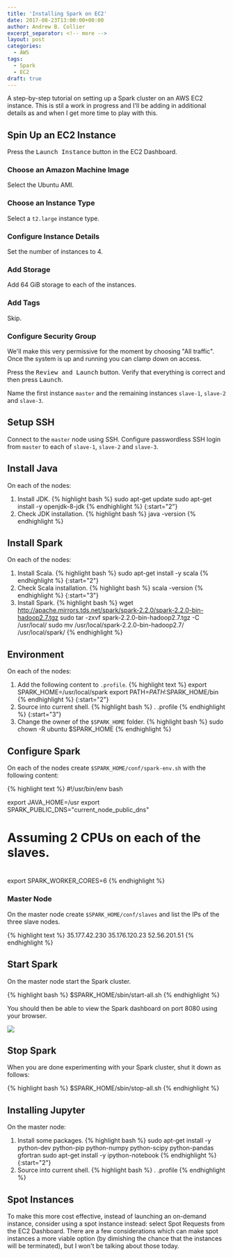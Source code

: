 ```yaml
---
title: 'Installing Spark on EC2'
date: 2017-08-23T13:00:00+00:00
author: Andrew B. Collier
excerpt_separator: <!-- more -->
layout: post
categories:
  - AWS
tags:
  - Spark
  - EC2
draft: true
---
```


A step-by-step tutorial on setting up a Spark cluster on an AWS EC2 instance. This is stil a work in progress and I'll be adding in additional details as and when I get more time to play with this.

<!-- more -->

<!-- http://blog.insightdatalabs.com/jupyter-on-apache-spark-step-by-step/ -->
<!-- http://blog.insightdatalabs.com/spark-cluster-step-by-step/ -->

## Spin Up an EC2 Instance

Press the <kbd class="bg-primary">Launch Instance</kbd> button in the EC2 Dashboard.

### Choose an Amazon Machine Image

Select the Ubuntu AMI.

### Choose an Instance Type

Select a `t2.large` instance type.

### Configure Instance Details

Set the number of instances to 4.

### Add Storage

Add 64 GiB storage to each of the instances.

### Add Tags

Skip.

### Configure Security Group

We'll make this very permissive for the moment by choosing "All traffic". Once the system is up and running you can clamp down on access.

Press the <kbd class="bg-primary">Review and Launch</kbd> button. Verify that everything is correct and then press <kbd class="bg-primary">Launch</kbd>.

Name the first instance `master` and the remaining instances `slave-1`, `slave-2` and `slave-3`.

## Setup SSH

Connect to the `master` node using SSH. Configure passwordless SSH login from `master` to each of `slave-1`, `slave-2` and `slave-3`.

## Install Java

On each of the nodes:

1. Install JDK.
{% highlight bash %}
sudo apt-get update
sudo apt-get install -y openjdk-8-jdk
{% endhighlight %}
{:start="2"}
2. Check JDK installation.
{% highlight bash %}
java -version
{% endhighlight %}
<!--
{:start="3"}
3. Install Hadoop.
{% highlight bash %}
wget http://apache.mirrors.tds.net/hadoop/common/hadoop-2.8.1/hadoop-2.8.1.tar.gz
sudo tar -zxvf hadoop-2.8.1.tar.gz -C /usr/local/
sudo mv /usr/local/hadoop-2.8.1/ /usr/local/hadoop/
{% endhighlight %}
-->

## Install Spark

On each of the nodes:

1. Install Scala.
{% highlight bash %}
sudo apt-get install -y scala
{% endhighlight %}
{:start="2"}
2. Check Scala installation.
{% highlight bash %}
scala -version
{% endhighlight %}
{:start="3"}
3. Install Spark.
{% highlight bash %}
wget http://apache.mirrors.tds.net/spark/spark-2.2.0/spark-2.2.0-bin-hadoop2.7.tgz
sudo tar -zxvf spark-2.2.0-bin-hadoop2.7.tgz -C /usr/local/
sudo mv /usr/local/spark-2.2.0-bin-hadoop2.7/ /usr/local/spark/
{% endhighlight %}

## Environment

On each of the nodes:

1. Add the following content to `.profile`.
{% highlight text %}
export SPARK_HOME=/usr/local/spark
export PATH=$PATH:$SPARK_HOME/bin
{% endhighlight %}
{:start="2"}
2. Source into current shell.
{% highlight bash %}
. .profile
{% endhighlight %}
{:start="3"}
3. Change the owner of the `$SPARK_HOME` folder.
{% highlight bash %}
sudo chown -R ubuntu $SPARK_HOME
{% endhighlight %}

## Configure Spark

On each of the nodes create `$SPARK_HOME/conf/spark-env.sh` with the following content:

{% highlight text %}
#!/usr/bin/env bash

export JAVA_HOME=/usr
export SPARK_PUBLIC_DNS="current_node_public_dns"
#
# Assuming 2 CPUs on each of the slaves.
#
export SPARK_WORKER_CORES=6
{% endhighlight %}

### Master Node

On the master node create `$SPARK_HOME/conf/slaves` and list the IPs of the three slave nodes.

{% highlight text %}
35.177.42.230
35.176.120.23
52.56.201.51
{% endhighlight %}

## Start Spark

On the master node start the Spark cluster.

{% highlight bash %}
$SPARK_HOME/sbin/start-all.sh
{% endhighlight %}

You should then be able to view the Spark dashboard on port 8080 using your browser.

![](/img/2017/08/aws-spark-dashboard.png)

## Stop Spark

When you are done experimenting with your Spark cluster, shut it down as follows:

{% highlight bash %}
$SPARK_HOME/sbin/stop-all.sh
{% endhighlight %}

## Installing Jupyter

On the master node:

1. Install some packages.
{% highlight bash %}
sudo apt-get install -y python-dev python-pip python-numpy python-scipy python-pandas gfortran
sudo apt-get install -y ipython-notebook
{% endhighlight %}
{:start="2"}
2. Source into current shell.
{% highlight bash %}
. .profile
{% endhighlight %}

## Spot Instances

To make this more cost effective, instead of launching an on-demand instance, consider using a spot instance instead: select Spot Requests from the EC2 Dashboard. There are a few considerations which can make spot instances a more viable option (by dimishing the chance that the instances will be terminated), but I won't be talking about those today.
